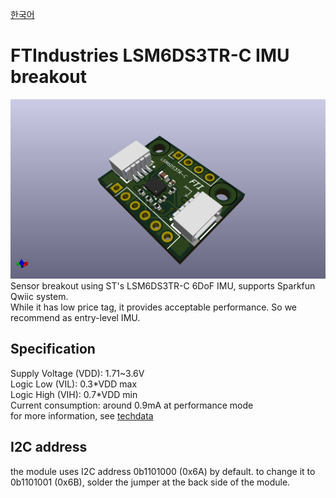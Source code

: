 [한국어](https://github.com/FTIndustries/LSM6DS3TR-C-Breakout/blob/main/readme-ko.md)
# FTIndustries LSM6DS3TR-C IMU breakout
![preview](https://github.com/FTIndustries/LSM6DS3TR-C-Breakout/blob/main/3dpreview.png?raw=true)\
Sensor breakout using ST's LSM6DS3TR-C 6DoF IMU, supports Sparkfun Qwiic system.\
While it has low price tag, it provides acceptable performance. So we recommend as entry-level IMU.

## Specification
Supply Voltage (VDD): 1.71~3.6V \
Logic Low (VIL): 0.3\*VDD max \
Logic High (VIH): 0.7\*VDD min \
Current consumption: around 0.9mA at performance mode \
for more information, see [techdata](https://www.st.com/en/mems-and-sensors/lsm6ds3tr-c.html)

## I2C address
the module uses I2C address 0b1101000 (0x6A) by default. to change it to 0b1101001 (0x6B), solder the jumper at the back side of the module.